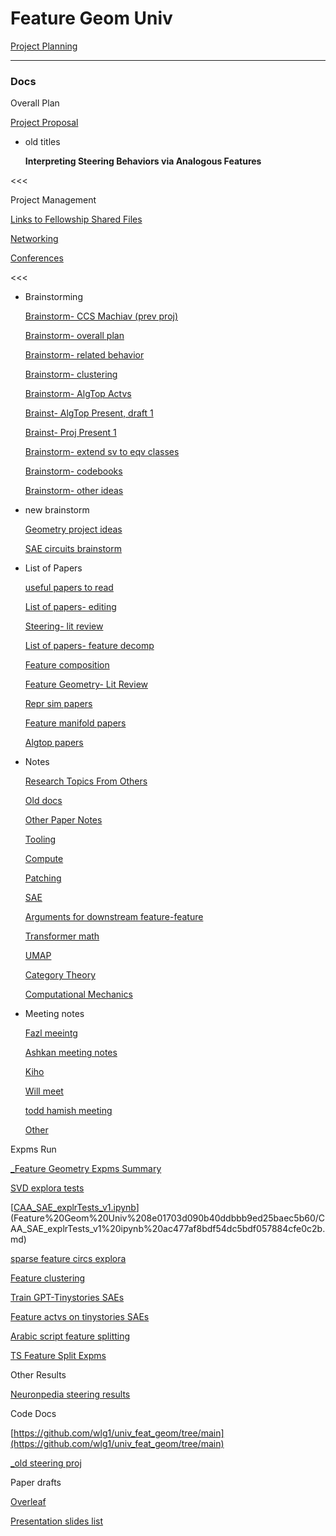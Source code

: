 # Feature Geom Univ

[Project Planning](Feature%20Geom%20Univ%208e01703d090b40ddbbb9ed25baec5b60/Project%20Planning%20b4b05f73d85e409f8409b209e44ed692.md)

---

### Docs

Overall Plan

[Project Proposal](Feature%20Geom%20Univ%208e01703d090b40ddbbb9ed25baec5b60/Project%20Proposal%20f68a82cc910f4a7c98cafbcb52b07fa5.md)

- old titles
    
    **Interpreting Steering Behaviors via Analogous Features**
    

<<<

Project Management

[Links to Fellowship Shared Files](Feature%20Geom%20Univ%208e01703d090b40ddbbb9ed25baec5b60/Links%20to%20Fellowship%20Shared%20Files%207210eabe5bac45a0adee1dd6f1d92cd9.md)

[Networking ](Feature%20Geom%20Univ%208e01703d090b40ddbbb9ed25baec5b60/Networking%205eb6990dfeee475b920112de369de0ab.md)

[Conferences](Feature%20Geom%20Univ%208e01703d090b40ddbbb9ed25baec5b60/Conferences%20ed505f1b06fb4f6995c1d12b2039134a.md)

<<<

- Brainstorming
    
    [Brainstorm- CCS Machiav (prev proj)](Feature%20Geom%20Univ%208e01703d090b40ddbbb9ed25baec5b60/Brainstorm-%20CCS%20Machiav%20(prev%20proj)%20b1c8459c616d4bc283b13e861d6bcf11.md)
    
    [Brainstorm- overall plan](Feature%20Geom%20Univ%208e01703d090b40ddbbb9ed25baec5b60/Brainstorm-%20overall%20plan%203a744a26102b4540b17c43889353d0eb.md)
    
    [Brainstorm- related behavior](Feature%20Geom%20Univ%208e01703d090b40ddbbb9ed25baec5b60/Brainstorm-%20related%20behavior%20588d73c1315d48e3bb7db26038712fd8.md)
    
    [Brainstorm- clustering](Feature%20Geom%20Univ%208e01703d090b40ddbbb9ed25baec5b60/Brainstorm-%20clustering%20e797fe5dfcd941c4b9d289d237cc5337.md)
    
    [Brainstorm- AlgTop Actvs ](Feature%20Geom%20Univ%208e01703d090b40ddbbb9ed25baec5b60/Brainstorm-%20AlgTop%20Actvs%20f2894d4bd51247a88c0de5251754dc31.md)
    
    [Brainst- AlgTop Present, draft 1](Feature%20Geom%20Univ%208e01703d090b40ddbbb9ed25baec5b60/Brainst-%20AlgTop%20Present,%20draft%201%206e9000b30efc4c09ad0dd28f05dbfba7.md)
    
    [Brainst- Proj Present 1](Feature%20Geom%20Univ%208e01703d090b40ddbbb9ed25baec5b60/Brainst-%20Proj%20Present%201%202383a603b271491c84199a41da57b600.md)
    
    [Brainstorm- extend sv to eqv classes](Feature%20Geom%20Univ%208e01703d090b40ddbbb9ed25baec5b60/Brainstorm-%20extend%20sv%20to%20eqv%20classes%20e8e8d62ec04a43e78d6df5b52ab6020d.md)
    
    [Brainstorm- codebooks](Feature%20Geom%20Univ%208e01703d090b40ddbbb9ed25baec5b60/Brainstorm-%20codebooks%20c0ba9bfc62974a7bbfe405b0b4a5eb81.md)
    
    [Brainstorm- other ideas](Feature%20Geom%20Univ%208e01703d090b40ddbbb9ed25baec5b60/Brainstorm-%20other%20ideas%20d3f05b98dbc24ff69f05b90dd363df99.md)
    
- new brainstorm
    
    [Geometry project ideas](Feature%20Geom%20Univ%208e01703d090b40ddbbb9ed25baec5b60/Geometry%20project%20ideas%20eb549c97d93548fc97e75e83fcba87a8.md)
    
    [SAE circuits brainstorm](Feature%20Geom%20Univ%208e01703d090b40ddbbb9ed25baec5b60/SAE%20circuits%20brainstorm%20bbdf5ded4da24855b11d0e706f19f097.md)
    

- List of Papers
    
    [useful papers to read](Feature%20Geom%20Univ%208e01703d090b40ddbbb9ed25baec5b60/useful%20papers%20to%20read%206bc4d86682c94eddb7be4de174ef0e5a.md)
    
    [List of papers- editing](Feature%20Geom%20Univ%208e01703d090b40ddbbb9ed25baec5b60/List%20of%20papers-%20editing%20181d76b6c388423fb92298bd4e478d8b.md)
    
    [Steering- lit review](Feature%20Geom%20Univ%208e01703d090b40ddbbb9ed25baec5b60/Steering-%20lit%20review%206527215dd18f451eb430acd650280fdf.md)
    
    [List of papers- feature decomp](Feature%20Geom%20Univ%208e01703d090b40ddbbb9ed25baec5b60/List%20of%20papers-%20feature%20decomp%20f3a180818cb44216b865f11272a96c7b.md)
    
    [Feature composition](Feature%20Geom%20Univ%208e01703d090b40ddbbb9ed25baec5b60/Feature%20composition%201d02c6bc5b894d819147b08e06ca53b5.md)
    
    [Feature Geometry- Lit Review](Feature%20Geom%20Univ%208e01703d090b40ddbbb9ed25baec5b60/Feature%20Geometry-%20Lit%20Review%20384f2f70a32245a7a9aa5b1481cd85ab.md)
    
    [Repr sim papers](Feature%20Geom%20Univ%208e01703d090b40ddbbb9ed25baec5b60/Repr%20sim%20papers%20f1e073e6e4124d3ba7b6929d92cee13d.md)
    
    [Feature manifold papers](Feature%20Geom%20Univ%208e01703d090b40ddbbb9ed25baec5b60/Feature%20manifold%20papers%20722de0b743c34f82b13a975f7c6b143e.md)
    
    [Algtop papers](Feature%20Geom%20Univ%208e01703d090b40ddbbb9ed25baec5b60/Algtop%20papers%209802f75186334cf7a856ffc971fd3b40.md)
    

- Notes
    
    [Research Topics From Others](Feature%20Geom%20Univ%208e01703d090b40ddbbb9ed25baec5b60/Research%20Topics%20From%20Others%20ecebedc382474954b3d0c850f82a784c.md)
    
    [Old docs](Feature%20Geom%20Univ%208e01703d090b40ddbbb9ed25baec5b60/Old%20docs%201a3cbae85bf64adf94fee4aade63548b.md)
    
    [Other Paper Notes](Feature%20Geom%20Univ%208e01703d090b40ddbbb9ed25baec5b60/Other%20Paper%20Notes%206602b9ac787d415a8c3d9d5df33b5d3c.md)
    
    [Tooling](Feature%20Geom%20Univ%208e01703d090b40ddbbb9ed25baec5b60/Tooling%20c8d74298b261420eb5a689cd8b6b8f28.md)
    
    [Compute](Feature%20Geom%20Univ%208e01703d090b40ddbbb9ed25baec5b60/Compute%20e3182612433a4299b4035d5359548fa4.md)
    
    [Patching](Feature%20Geom%20Univ%208e01703d090b40ddbbb9ed25baec5b60/Patching%20c56dd40648f24f1c9095c38f63d50333.md)
    
    [SAE](Feature%20Geom%20Univ%208e01703d090b40ddbbb9ed25baec5b60/SAE%206b08b4ad57a342bf9393d2ef0fa31c6b.md)
    
    [Arguments for downstream feature-feature](Feature%20Geom%20Univ%208e01703d090b40ddbbb9ed25baec5b60/Arguments%20for%20downstream%20feature-feature%2081c8f79449d94debaa2314ba833b6e51.md)
    
    [Transformer math](Feature%20Geom%20Univ%208e01703d090b40ddbbb9ed25baec5b60/Transformer%20math%20c2362672e8be426094977e5a859a8b37.md)
    
    [UMAP](Feature%20Geom%20Univ%208e01703d090b40ddbbb9ed25baec5b60/UMAP%206019e8cd74ca4abebc143f9f13760055.md)
    
    [Category Theory](Feature%20Geom%20Univ%208e01703d090b40ddbbb9ed25baec5b60/Category%20Theory%205b66977cb4c14102a0507ef2951ff993.md)
    
    [Computational Mechanics](Feature%20Geom%20Univ%208e01703d090b40ddbbb9ed25baec5b60/Computational%20Mechanics%20658e1faa4e114df99df04eb379bbbf89.md)
    

- Meeting notes
    
    [Fazl meeintg](Feature%20Geom%20Univ%208e01703d090b40ddbbb9ed25baec5b60/Fazl%20meeintg%20fb1fec5aea894f4aa13ec302d8c6a66f.md)
    
    [Ashkan meeting notes](Feature%20Geom%20Univ%208e01703d090b40ddbbb9ed25baec5b60/Ashkan%20meeting%20notes%20cf47680d80a04812ac616fd4597e9e09.md)
    
    [Kiho](Feature%20Geom%20Univ%208e01703d090b40ddbbb9ed25baec5b60/Kiho%20e23ba8681d5d4f0688740c8974f03758.md)
    
    [Will meet](Feature%20Geom%20Univ%208e01703d090b40ddbbb9ed25baec5b60/Will%20meet%20c258bd9c464d453a90a6c7110cece677.md)
    
    [todd hamish meeting](Feature%20Geom%20Univ%208e01703d090b40ddbbb9ed25baec5b60/todd%20hamish%20meeting%20817a3cdd501f431796470ff8499988c6.md)
    
    [Other](Feature%20Geom%20Univ%208e01703d090b40ddbbb9ed25baec5b60/Other%206947335eb16642f6b622b39a26e1ccff.md)
    

Expms Run

[_Feature Geometry Expms Summary](Feature%20Geom%20Univ%208e01703d090b40ddbbb9ed25baec5b60/_Feature%20Geometry%20Expms%20Summary%201beb35705e5c47cd89c1c6b7908094c0.md)

[SVD explora tests](Feature%20Geom%20Univ%208e01703d090b40ddbbb9ed25baec5b60/SVD%20explora%20tests%20e685dd8723454c0fbaed4e0d19478fd9.md)

[[CAA_SAE_explrTests_v1.ipynb](https://colab.research.google.com/drive/1rv8d3VJBSLxtSbFGq1809VZB1BGPGiZe)](Feature%20Geom%20Univ%208e01703d090b40ddbbb9ed25baec5b60/CAA_SAE_explrTests_v1%20ipynb%20ac477af8bdf54dc5bdf057884cfe0c2b.md)

[sparse feature circs explora](Feature%20Geom%20Univ%208e01703d090b40ddbbb9ed25baec5b60/sparse%20feature%20circs%20explora%2000b39c6ce28e41f991fb17801204ec9d.md)

[Feature clustering](Feature%20Geom%20Univ%208e01703d090b40ddbbb9ed25baec5b60/Feature%20clustering%207ca3486abbae499b88169916fd33b8df.md)

[Train GPT-Tinystories SAEs](Feature%20Geom%20Univ%208e01703d090b40ddbbb9ed25baec5b60/Train%20GPT-Tinystories%20SAEs%20abef355b40764a00a733b84513bda85b.md)

[Feature actvs on tinystories SAEs](Feature%20Geom%20Univ%208e01703d090b40ddbbb9ed25baec5b60/Feature%20actvs%20on%20tinystories%20SAEs%208688850817e34618b8d9347574d66397.md)

[Arabic script feature splitting](Feature%20Geom%20Univ%208e01703d090b40ddbbb9ed25baec5b60/Arabic%20script%20feature%20splitting%20776f6c550d954080824fcc18a0fcac16.md)

[TS Feature Split Expms](Feature%20Geom%20Univ%208e01703d090b40ddbbb9ed25baec5b60/TS%20Feature%20Split%20Expms%2047b1224c6561451ca1ddd9fd26293517.md)

Other Results

[Neuronpedia steering results](Feature%20Geom%20Univ%208e01703d090b40ddbbb9ed25baec5b60/Neuronpedia%20steering%20results%20cef112a3d4444447ba4877a6da196737.md)

Code Docs

[https://github.com/wlg1/univ_feat_geom/tree/main](https://github.com/wlg1/univ_feat_geom/tree/main)

[_old steering proj](Feature%20Geom%20Univ%208e01703d090b40ddbbb9ed25baec5b60/_old%20steering%20proj%2064dc4fa6c87347789d031450c458d421.md)

Paper drafts

[Overleaf](Feature%20Geom%20Univ%208e01703d090b40ddbbb9ed25baec5b60/Overleaf%20a6f4585826814c95967616ded67d1efc.md)

[Presentation slides list](Feature%20Geom%20Univ%208e01703d090b40ddbbb9ed25baec5b60/Presentation%20slides%20list%20cdd12833e42f46bfb6dc8bb59ec39fe1.md)